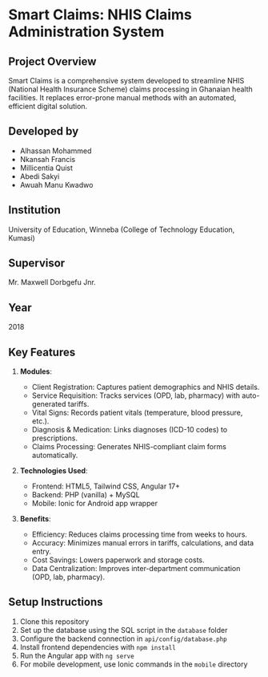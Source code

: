# Smart Claims: NHIS Claims Administration System

## Project Overview
Smart Claims is a comprehensive system developed to streamline NHIS (National Health Insurance Scheme) claims processing in Ghanaian health facilities. It replaces error-prone manual methods with an automated, efficient digital solution.

## Developed by
- Alhassan Mohammed
- Nkansah Francis
- Millicentia Quist
- Abedi Sakyi
- Awuah Manu Kwadwo

## Institution
University of Education, Winneba (College of Technology Education, Kumasi)

## Supervisor
Mr. Maxwell Dorbgefu Jnr.

## Year
2018

## Key Features
1. **Modules**:
   - Client Registration: Captures patient demographics and NHIS details.
   - Service Requisition: Tracks services (OPD, lab, pharmacy) with auto-generated tariffs.
   - Vital Signs: Records patient vitals (temperature, blood pressure, etc.).
   - Diagnosis & Medication: Links diagnoses (ICD-10 codes) to prescriptions.
   - Claims Processing: Generates NHIS-compliant claim forms automatically.

2. **Technologies Used**:
   - Frontend: HTML5, Tailwind CSS, Angular 17+
   - Backend: PHP (vanilla) + MySQL
   - Mobile: Ionic for Android app wrapper

3. **Benefits**:
   - Efficiency: Reduces claims processing time from weeks to hours.
   - Accuracy: Minimizes manual errors in tariffs, calculations, and data entry.
   - Cost Savings: Lowers paperwork and storage costs.
   - Data Centralization: Improves inter-department communication (OPD, lab, pharmacy).

## Setup Instructions
1. Clone this repository
2. Set up the database using the SQL script in the `database` folder
3. Configure the backend connection in `api/config/database.php`
4. Install frontend dependencies with `npm install`
5. Run the Angular app with `ng serve`
6. For mobile development, use Ionic commands in the `mobile` directory